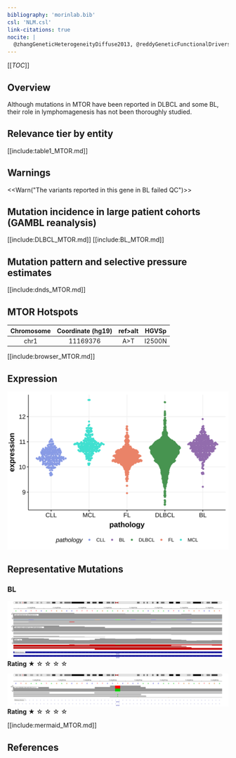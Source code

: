 ```yaml
---
bibliography: 'morinlab.bib'
csl: 'NLM.csl'
link-citations: true
nocite: |
  @zhangGeneticHeterogeneityDiffuse2013, @reddyGeneticFunctionalDrivers2017, @paneaWholeGenomeLandscape2019, 
---
```

[[_TOC_]]

## Overview

Although mutations in MTOR have been reported in DLBCL and some BL, their role in lymphomagenesis has not been thoroughly studied. 




## Relevance tier by entity

[[include:table1_MTOR.md]]

## Warnings

<<Warn("The variants reported in this gene in BL failed QC")>>

## Mutation incidence in large patient cohorts (GAMBL reanalysis)

[[include:DLBCL_MTOR.md]]
[[include:BL_MTOR.md]]

## Mutation pattern and selective pressure estimates

[[include:dnds_MTOR.md]]




## MTOR Hotspots

| Chromosome |Coordinate (hg19) | ref>alt | HGVSp | 
 | :---:| :---: | :--: | :---: |
| chr1 | 11169376 | A>T | I2500N |

[[include:browser_MTOR.md]]

## Expression
![](images/gene_expression/MTOR_by_pathology.svg)

## Representative Mutations

### BL

![](primary/Panea_MTOR_1.svg)
**Rating**
&starf; &star; &star; &star; &star;

![](primary/Panea_MTOR_2.svg)
**Rating**
&starf; &star; &star; &star; &star; 


[[include:mermaid_MTOR.md]]

## References


<!-- ORIGIN: zhangGeneticHeterogeneityDiffuse2013 -->
<!-- DLBCL: zhangGeneticHeterogeneityDiffuse2013 -->
<!-- BL: paneaWholeGenomeLandscape2019 -->
